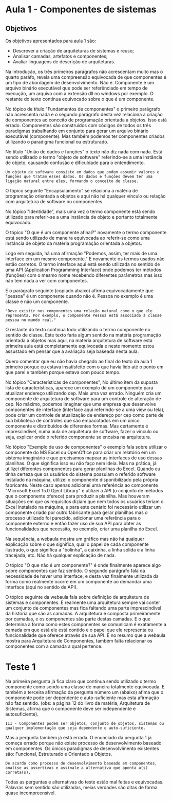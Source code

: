 # Aula 1 - Componentes de sistemas

## Objetivos 

Os objetivos apresentados para aula 1 são:

* Descrever a criação de arquiteturas de sistemas e reuso;
* Analisar camadas, artefatos e componentes;
* Avaliar linguagens de descrição de arquiteturas.

Na introdução, os três primeiros parágrafos não acrescentam muito mas o quarto paráfo, revela uma compreensão equivocada de que componentes é um tipo de abordagem de desenvolvimento. Não é. Componente é um arquivo binário executável que pode ser referênciado em tempo de execução, um arquivo com a extensão dll no windows por exemplo. O restante do texto continua equivocado sobre o que é um componente.

No tópico de título "Fundamentos de componentes" o primeiro parágrafo não acrescenta nada e o segundo parágrafo desta vez relaciona a criação de componentes ao conceito de programação orientada a objetos. Isso está errado. Componentes são construídos com códigos de todos os três paradigmas trabalhando em conjunto para gerar um arquivo binário executável (componente). Mas também podemos ter componentes criados utilizando o paradigma funcional ou estruturado.

No título "União de dados e funções" o texto não diz nada com nada. Está sendo utilizado o termo "objeto de software" referindo-se a uma instância de objeto, causando confusão e dificuldade para o entendimento.

    Um objeto de software consiste em dados que podem assumir valores e funções que tratam esses dados. Os dados e funções devem ter uma ligação natural entre eles, formando o conceito de classe.

O tópico seguinte "Encapsulamento" se relaciona a matéria de programação orientada a objetos e aqui não há qualquer vínculo ou relação com arquitetura de software ou componentes.

No tópico "Identidade", mais uma vez o termo componente está sendo utilizado para referir-se a uma instância de objeto e portanto totalmente equivocado.

O tópico "O que é um componente afinal?" novamente o termo componente está sendo utilizado de maneira equivocada ao referir-se como uma instância de objeto da matéria programação orientada a objetos.

Logo em seguida, há uma afirmação "Podemos, assim, ter mais de uma interface em um mesmo componente." E novamente os termos usados não estão corretos. O termo interface aqui está sendo utilizada no sentido de uma API (Application Programming Interface) onde podemos ter métodos (funções) com o mesmo nome recebendo diferentes parâmetros mas isso não tem nada a ver com componentes.

E o parágrafo seguinte (copiado abaixo) afirma equivocadamente que "pessoa" é um componente quando não é. Pessoa no exemplo é uma classe e não um componente.

    "Deve existir nos componentes uma relação natural como o que ele representa. Por exemplo, o componente Pessoa está associado à classe pessoa no mundo real."

O restante do texto continua todo utilizando o termo componente no sentido de classe. Este texto faria algum sentido na matéria programação orientada a objetos mas aqui, na matéria arquitetura de software esta primeira aula está completamente equivocada e neste momento estou assustado em pensar que a avaliação seja baseada nesta aula.

Quero comentar que eu não havia chegado ao final do texto da aula 1 primeiro porque eu estava insatisfeito com o que havia lido até o ponto em que parei e também porque estava com pouco tempo. 

No tópico "Características de componentes", No último item da suposta lista de características, aparece um exemplo de um componente para atualizar endereço utilizando cep. Mais uma vez errado. Ninguém cria um componente de arquitetura de software para um controle de alteração de cep. No máximo, podemos imaginar que uma empresa que desenvolve componentes de interface (interface aqui referindo-se a uma view ou tela), pode criar um controle de atualização de endereço por cep como parte de sua biblioteca de controles que são empacotados em um único componente e distribuídos de diferentes formas. Mas certamente é imprescindível, numa aula de arquitetura de software, fazer o vinculo ou seja, explicar onde o referido componente se encaixa na arquitetura.

No tópico "Exemplo de uso de componentes" o exemplo fala sobre utilizar o componente do MS Excel ou OpenOffice para criar um relatório em um sistema imaginário e que precisamos mapear as interfaces de uso dessas planilhas. O que significa isso eu não faço nem ideia. Mas na prática, já utilizei diferentes componentes para gerar planilhas do Excel. Quando eu tinha certeza que os usuários do sistema possuiam o referido software instalado na máquina, utilizei o componente disponibilizado pela própria fabricante. Neste caso apenas adicionei uma referência ao componente "Microsoft Excel 15.0 Oject Library" e utilizei a API (o conjunto de métodos que o componente oferece) para produzir a planilha. Mas houveram situações em que os requisitos diziam que nem todos os usuários teriam o Excel instalado na máquina, e para este cenário foi necessário utilizar um componente criado por outro fabricante para gerar planilhas mas o processo utilizado foi parecido, adicionar uma referência para o componente externo e então fazer uso de sua API para obter as funcionalidades que necessito, no exemplo, criar uma planilha do Excel.

Na sequência, a webaula mostra um gráfico mas não há qualquer explicação sobre o que significa, qual o papel de cada componente ilustrado, o que significa a "bolinha", a caixinha, a linha sólida e a linha tracejada, etc. Não há qualquer explicação de nada. 

O tópico "O que não é um componente?" é onde finalmente aparece algo sobre componentes que faz sentido. O segundo parágrafo fala da necessidade de haver uma interface, e desta vez finalmente utilizada da forma como realmente ocorre em um componente ao demandar uma interface (aqui no sentido de API).

O tópico seguinte da webaula fala sobre definição de arquitetura de sistemas e componentes. E realmente uma arquitetura sempre vai conter um conjunto de componentes mas fica faltando uma parte imprescindível da história que são as camadas. A arquitetura é composta primeiramente por camadas, e os componentes são parte destas camadas. E o que determina a forma como estes componentes se comunicam é exatamente a camada em que está ele está contido e o papel que ele representa ou funcionalidade que oferece através de sua API. E no resumo que a webaula mostra para Arquitetura de Componentes, também falta relacionar os componentes com a camada a qual pertence. 




# Teste 1

Na primeira pergunta já fica claro que continua sendo utilizado o termo componente como sendo uma classe de maneira totalmente equivocada. E também a terceira afirmação da pergunta número um (abaixo) afima que o componente pode ser dependente e auto-suficiente mas esta afirmação não faz sentido. (obs: a página 12 do livro da matéria, Arquitetura de Sistemas, afirma que o componente deve ser independente e autosuficiente).

    III - Componentes podem ser objetos, conjunto de objetos, sistemas ou qualquer implementação que seja dependente e auto-suficiente.

Mas a pergunta também já está errada. O enunciado da pergunta 1 já começa errado porque não existe processo de desenvolvimento baseado em componentes. Os únicos paradigmas de desenvolvimento existentes são: Funcional, Estruturado e Orientado a Objetos.

    De acordo como processo de desenvolvimento baseado em componentes, analise as assertivas e assinale a alternativa que aponta a(s) correta(s).

Todas as perguntas e alternativas do teste estão mal feitas e equivocadas. Palavras sem sentido são utilizadas, meias verdades são ditas de forma quase incompreensível.